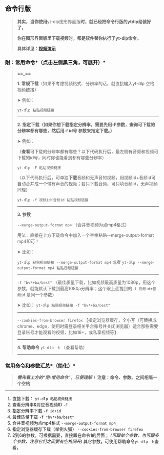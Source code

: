 
## 命令行版

> **其实，当你使用**yt-dlp图形界面版**时，就已经把命令行版的ytdlp给装好了，**
> 
> 
> **你在图形界面版里下载视频时，都是软件替你执行了yt-dlp命令。**
> 
> **具体详见：[视频演示](https://youtu.be/54T6AfLDv4A?t=338)**
> 

### 附：常用命令*（点击左侧黑三角，可展开）*

> **==*_*==**
> 
> 
> **1. 常规下载**（如果不考虑视频格式、分辨率的话，就直接输入yt-dlp 空格 视频链接）
> 
> ➤ 例如：
> 
> `yt-dlp 粘贴视频链接`
> 
> ---
> 
> **2. 指定下载（**如果你想下载指定分辨率，需要先用-F参数，查询可下载的分辨率都有哪些，然后用-f id号 参数来指定下载。**）**
> 
> ➤ 例如：
> 
> （**查看**可下载的分辨率都有哪些？以下代码执行后，最左侧有音频和视频可下载的id号，同时你也能看到都有哪些分辨率）
> 
> `yt-dlp -F 粘贴视频链接`
> 
> （以下代码执行后，可单独**下载**音频和无声音的视频，用视频id+音频id可自动合并成一个带有声音的视频；若只下载音频，可只填音频id，无声视频同理）
> 
> `yt-dlp -f 视频id+音频id 粘贴视频链接`
> 
> ---
> 
> **3. 参数**
> 
> `--merge-output-format mp4`        （合并音视频为点mp4格式）
> 
> 用法：直接在上方下载命令中加入一个空格粘贴--merge-output-format mp4即可！
> 
> ➤ 比如：
> 
> `yt-dlp 粘贴视频链接 --merge-output-format mp4`
> 或者
> `yt-dlp --merge-output-format mp4 粘贴视频链接`
> 
> ---
> 
> `-f "bv*+ba/best"`        （最佳质量下载，比如视频最高质量为1080p，用这个参数，就能默认下载到最高1080p分辨率；这个跟上面提到的`-f 视频id+音频id` 是同一个参数）
> 
> ➤ 比如：
> `yt-dlp 粘贴视频链接 -f "bv*+ba/best"`
> 
> ---
> 
> `--cookies-from-browser firefox`         【指定浏览器缓存，全小写（可替换成chrome、edge，使用时需登录相关平台账号并关闭浏览器）适合那些需要登录账号才能观看的视频，比如18+，或私享视频等】
> 
> ---
> 
> **4. 帮助命令**
> `yt-dlp -h`        （查看帮助）
> 
> ---
> 

### **常用命令和参数汇总***（简化）*

> ***需先看上方的”*附:常用命令*”，已便理解！*
注意：命令、参数、之间相隔一个空格**
> 

---

1. 直接下载：
`yt-dlp 粘贴视频链接`
2. 查看分辨率&对应音视频ID
`-F`
3. 指定分辨率下载
`-f id+id`
4. 最佳质量下载
`-f "bv*+ba/best"`  
5. 合并音视频为点mp4格式
`--merge-output-format mp4` 
6. 指定浏览器缓存下载（举例火狐）
`--cookies-from-browser firefox`
7. 2到6的参数，可根据需要，直接跟在命令1的后面；
*(可跟单个参数，也可跟多个参数，注意它们之间要有空格隔开)*
其它参数，可使用帮助命令`yt-dlp -h`查看。
